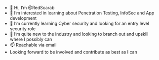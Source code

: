 - 👋 Hi, I’m @RedScarab
- 👀 I’m interested in learning about Penetration Testing, InfoSec and App development
- 🌱 I’m currently learning Cyber security and looking for an entry level security role
- 💞️ I’m quite new to the industry and looking to branch out and upskill where I possibly can
- 📫 Reachable via email
- Looking forward to be involved and contribute as best as I can

<!---
RedScarab/RedScarab is a ✨ special ✨ repository because its `README.md` (this file) appears on your GitHub profile.
You can click the Preview link to take a look at your changes.
--->
